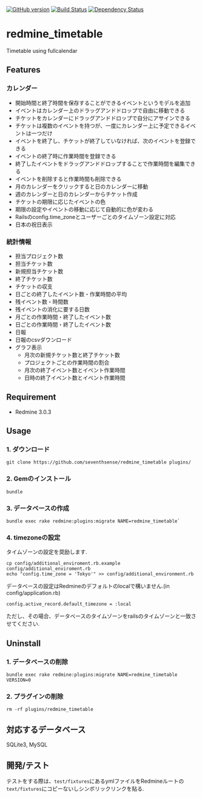 [![GitHub version](https://badge.fury.io/gh/seventhsense%2Fredmine_timetable.svg)](http://badge.fury.io/gh/seventhsense%2Fredmine_timetable)
[![Build Status](https://travis-ci.org/seventhsense/redmine_timetable.svg)](https://travis-ci.org/seventhsense/redmine_timetable)
[![Dependency Status](https://gemnasium.com/seventhsense/redmine_timetable.svg)](https://gemnasium.com/seventhsense/redmine_timetable)

# redmine_timetable
Timetable using fullcalendar

## Features
### カレンダー
- 開始時間と終了時間を保存することができるイベントというモデルを追加
- イベントはカレンダー上のドラッグアンドドロップで自由に移動できる
- チケットをカレンダーにドラッグアンドドロップで自分にアサインできる
- チケットは複数のイベントを持つが、一度にカレンダー上に予定できるイベントは一つだけ
- イベントを終了し、チケットが終了していなければ、次のイベントを登録できる
- イベントの終了時に作業時間を登録できる
- 終了したイベントをドラッグアンドドロップすることで作業時間を編集できる
- イベントを削除すると作業時間も削除できる
- 月のカレンダーをクリックすると日のカレンダーに移動
- 週のカレンダーと日のカレンダーからチケット作成
- チケットの期限に応じたイベントの色
- 期限の設定やイベントの移動に応じて自動的に色が変わる
- Railsのconfig.time_zoneとユーザーごとのタイムゾーン設定に対応
- 日本の祝日表示

### 統計情報
- 担当プロジェクト数
- 担当チケット数
- 新規担当チケット数
- 終了チケット数
- チケットの収支
- 日ごとの終了したイベント数・作業時間の平均
- 残イベント数・時間数
- 残イベントの消化に要する日数
- 月ごとの作業時間・終了したイベント数
- 日ごとの作業時間・終了したイベント数
- 日報
- 日報のcsvダウンロード
- グラフ表示
  - 月次の新規チケット数と終了チケット数
  - プロジェクトごとの作業時間の割合
  - 月次の終了イベント数とイベント作業時間
  - 日時の終了イベント数とイベント作業時間

## Requirement
- Redmine 3.0.3

## Usage
### 1. ダウンロード
  
```
git clone https://github.com/seventhsense/redmine_timetable plugins/
```
### 2. Gemのインストール
```
bundle
```
### 3. データベースの作成

```
bundle exec rake redmine:plugins:migrate NAME=redmine_timetable`
```

### 4. timezoneの設定

タイムゾーンの設定を奨励します.
```
cp config/additional_enviroment.rb.example config/additional_enviroment.rb
echo "config.time_zone = 'Tokyo'" >> config/additional_environment.rb
```

データベースの設定はRedmineのデフォルトのlocalで構いません.(in config/application.rb)
```
config.active_record.default_timezone = :local
```
ただし、その場合、データベースのタイムゾーンをrailsのタイムゾーンと一致させてください.

## Uninstall
### 1. データベースの削除

```
bundle exec rake redmine:plugins:migrate NAME=redmine_timetable VERSION=0
```

### 2. プラグインの削除

```
rm -rf plugins/redmine_timetable
```

## 対応するデータベース
SQLite3, MySQL

## 開発/テスト
テストをする際は、`test/fixtures`にあるymlファイルをRedmineルートの`text/fixtures`にコピーないしシンボリックリンクを貼る.
